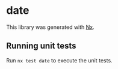 # date

This library was generated with [Nx](https://nx.dev).

## Running unit tests

Run `nx test date` to execute the unit tests.
